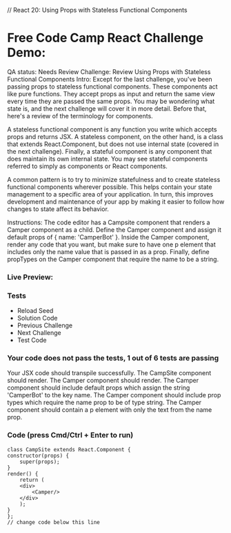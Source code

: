 // React 20: Using Props with Stateless Functional Components

# Free Code Camp React Challenge Demo: 

QA status: Needs Review
Challenge: Review Using Props with Stateless Functional Components
Intro: Except for the last challenge, you've been passing props to stateless functional components. These components act like pure functions. They accept props as input and return the same view every time they are passed the same props. You may be wondering what state is, and the next challenge will cover it in more detail. Before that, here's a review of the terminology for components. 

A stateless functional component is any function you write which accepts props and returns JSX. A stateless component, on the other hand, is a class that extends React.Component, but does not use internal state (covered in the next challenge). Finally, a stateful component is any component that does maintain its own internal state. You may see stateful components referred to simply as components or React components. 

A common pattern is to try to minimize statefulness and to create stateless functional components wherever possible. This helps contain your state management to a specific area of your application. In turn, this improves development and maintenance of your app by making it easier to follow how changes to state affect its behavior.

Instructions: The code editor has a Campsite component that renders a Camper component as a child. Define the Camper component and assign it default props of { name: 'CamperBot' }. Inside the Camper component, render any code that you want, but make sure to have one p element that includes only the name value that is passed in as a prop. Finally, define propTypes on the Camper component that require the name to be a string.


### Live Preview:



### Tests

* Reload Seed
* Solution Code
* Previous Challenge
* Next Challenge
* Test Code

### Your code does not pass the tests, 1 out of 6 tests are passing
Your JSX code should transpile successfully.
The CampSite component should render.
The Camper component should render.
The Camper component should include default props which assign the string 'CamperBot' to the key name.
The Camper component should include prop types which require the name prop to be of type string.
The Camper component should contain a p element with only the text from the name prop.


### Code (press Cmd/Ctrl + Enter to run)

    class CampSite extends React.Component {
    constructor(props) {
        super(props);
    }
    render() {
        return (
        <div>
            <Camper/>
        </div>
        );
    }
    };
    // change code below this line